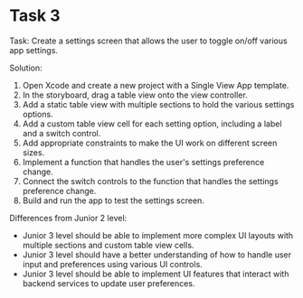 # Task 3

Task: Create a settings screen that allows the user to toggle on/off various app
settings.

Solution:

1. Open Xcode and create a new project with a Single View App template.
2. In the storyboard, drag a table view onto the view controller.
3. Add a static table view with multiple sections to hold the various settings
   options.
4. Add a custom table view cell for each setting option, including a label and a
   switch control.
5. Add appropriate constraints to make the UI work on different screen sizes.
6. Implement a function that handles the user's settings preference change.
7. Connect the switch controls to the function that handles the settings
   preference change.
8. Build and run the app to test the settings screen.

Differences from Junior 2 level:

-   Junior 3 level should be able to implement more complex UI layouts with
    multiple sections and custom table view cells.
-   Junior 3 level should have a better understanding of how to handle user
    input and preferences using various UI controls.
-   Junior 3 level should be able to implement UI features that interact with
    backend services to update user preferences.
